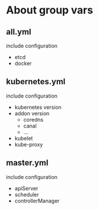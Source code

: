# About group vars

## all.yml

include configuration

* etcd
* docker

## kubernetes.yml

include configuration

* kubernetes version
* addon version
    * coredns
    * canal
    * ...
* kubelet
* kube-proxy

## master.yml

include configuration

* apiServer
* scheduler
* controllerManager